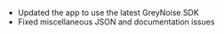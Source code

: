 * Updated the app to use the latest GreyNoise SDK
* Fixed miscellaneous JSON and documentation issues